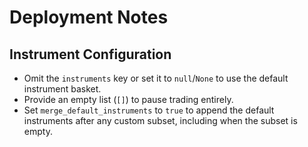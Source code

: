 # Deployment Notes

## Instrument Configuration

- Omit the `instruments` key or set it to `null`/`None` to use the default instrument basket.
- Provide an empty list (`[]`) to pause trading entirely.
- Set `merge_default_instruments` to `true` to append the default instruments after any custom subset, including when the subset is empty.
